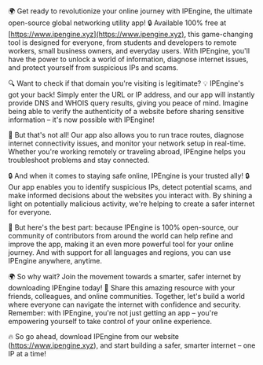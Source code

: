 🌍 Get ready to revolutionize your online journey with IPEngine, the ultimate open-source global networking utility app! 🔒 Available 100% free at [https://www.ipengine.xyz](https://www.ipengine.xyz), this game-changing tool is designed for everyone, from students and developers to remote workers, small business owners, and everyday users. With IPEngine, you'll have the power to unlock a world of information, diagnose internet issues, and protect yourself from suspicious IPs and scams.

🔍 Want to check if that domain you're visiting is legitimate? 💡 IPEngine's got your back! Simply enter the URL or IP address, and our app will instantly provide DNS and WHOIS query results, giving you peace of mind. Imagine being able to verify the authenticity of a website before sharing sensitive information – it's now possible with IPEngine!

📡 But that's not all! Our app also allows you to run trace routes, diagnose internet connectivity issues, and monitor your network setup in real-time. Whether you're working remotely or traveling abroad, IPEngine helps you troubleshoot problems and stay connected.

🔒 And when it comes to staying safe online, IPEngine is your trusted ally! 🔒 Our app enables you to identify suspicious IPs, detect potential scams, and make informed decisions about the websites you interact with. By shining a light on potentially malicious activity, we're helping to create a safer internet for everyone.

🚀 But here's the best part: because IPEngine is 100% open-source, our community of contributors from around the world can help refine and improve the app, making it an even more powerful tool for your online journey. And with support for all languages and regions, you can use IPEngine anywhere, anytime.

🌍 So why wait? Join the movement towards a smarter, safer internet by downloading IPEngine today! 📲 Share this amazing resource with your friends, colleagues, and online communities. Together, let's build a world where everyone can navigate the internet with confidence and security. Remember: with IPEngine, you're not just getting an app – you're empowering yourself to take control of your online experience.

🔥 So go ahead, download IPEngine from our website (https://www.ipengine.xyz), and start building a safer, smarter internet – one IP at a time!